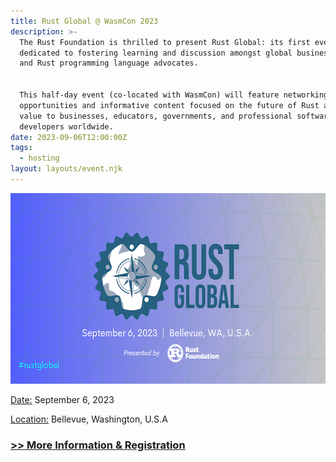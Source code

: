 ```yaml
---
title: Rust Global @ WasmCon 2023
description: >-
  The Rust Foundation is thrilled to present Rust Global: its first event
  dedicated to fostering learning and discussion amongst global business leaders
  and Rust programming language advocates.


  This half-day event (co-located with WasmCon) will feature networking
  opportunities and informative content focused on the future of Rust and its
  value to businesses, educators, governments, and professional software
  developers worldwide.
date: 2023-09-06T12:00:00Z
tags:
  - hosting
layout: layouts/event.njk
---
```

<img width="580" height="305" alt="Rust Global: September 6, 2023 | Bellevue, WA, U.S.A. (Presented by: Rust Foundation) #rustglobal" title="Rust Global" src="/img/news/rust-global/rust-global.png" />

<u>Date:</u> September 6, 2023

<u>Location:</u> Bellevue, Washington, U.S.A

### <a target="_blank" href="https://events.linuxfoundation.org/rust-global/">&gt;&gt; More Information &amp; Registration</a>